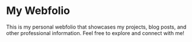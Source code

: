 # My Webfolio

This is my personal webfolio that showcases my projects, blog posts, and other professional information. Feel free to explore and connect with me!
